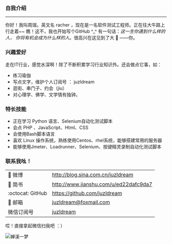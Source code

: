 ### 自我介绍
---
你好！我叫周瑞，英文名 racher ，现在是一名软件测试工程师。正在往大牛路上行走着~~ 瞧！这不，我也开始写个GitHub ^_^ 有一句话：*这一生你遇到什么样的人，
你将有机会成为什么样的人*。很高兴在这见到了大 :ox: ——你。

### 兴趣爱好
走在IT行业，感觉水深啊！除了不断积累学习行业知识外。还会做点它事，如：
- 练习瑜伽
- 写点文字，维护个人订阅号 ： juzldream
- 逛街、串门子、约会（jiu）
- 对心理学、佛学、文学情有独钟。



### 特长技能
- 正在学习 Python 语言、Selenium自动化测试脚本
- 会点 PHP 、JavaScript、Html、CSS
- 会使用Bash脚本语言
- 喜欢 Linux 操作系统，熟练使用Centos、rhel系统，能够搭建常用的服务器
- 能够使用Jmeter、Loadrunner、Selenium、按键精灵录制自动化测试脚本



### 联系我吆！

|                |                                                                                                 |
|----------------|-------------------------------------------------------------------------------------------------|
|:mushroom: 微博       |http://blog.sina.com.cn/juzldream                                                          |
|:orange_book: 简书       |http://www.jianshu.com/u/ed22dafc9da7                                                   |
|:octocat: GitHub    |https://github.com/juzldream                                                                 |
|:love_letter: 邮箱       |juzldream@foxmail.com                                                                   |
|微信订阅号        | [juzldream](https://mmbiz.qlogo.cn/mmbiz_png/4iaE7bB4HCjfn8ia42fUxhYPRdKm3qhkI0DazY7MDcBCIDib2oX6ZwZN0IffoTrCVTaumKNAnB2ucpBfmMsFO32cw/0?wx_fmt=png)           |

哎！直接拿起微信扫我吧 ：） 

![蝉溪一梦][juzldream]


[GitHub]:https://github.com/juzldream
[juzldream]:https://mmbiz.qlogo.cn/mmbiz_png/4iaE7bB4HCjfn8ia42fUxhYPRdKm3qhkI0DazY7MDcBCIDib2oX6ZwZN0IffoTrCVTaumKNAnB2ucpBfmMsFO32cw/0?wx_fmt=png
